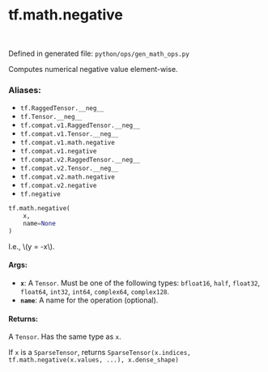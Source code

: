 <div itemscope itemtype="http://developers.google.com/ReferenceObject">
<meta itemprop="name" content="tf.math.negative" />
<meta itemprop="path" content="Stable" />
</div>

# tf.math.negative

<!-- Insert buttons -->

<table class="tfo-notebook-buttons tfo-api" align="left">
</table>

Defined in generated file: `python/ops/gen_math_ops.py`



<!-- Start diff -->
Computes numerical negative value element-wise.

### Aliases:

* `tf.RaggedTensor.__neg__`
* `tf.Tensor.__neg__`
* `tf.compat.v1.RaggedTensor.__neg__`
* `tf.compat.v1.Tensor.__neg__`
* `tf.compat.v1.math.negative`
* `tf.compat.v1.negative`
* `tf.compat.v2.RaggedTensor.__neg__`
* `tf.compat.v2.Tensor.__neg__`
* `tf.compat.v2.math.negative`
* `tf.compat.v2.negative`
* `tf.negative`


``` python
tf.math.negative(
    x,
    name=None
)
```



<!-- Placeholder for "Used in" -->

I.e., \\(y = -x\\).

#### Args:


* <b>`x`</b>: A `Tensor`. Must be one of the following types: `bfloat16`, `half`, `float32`, `float64`, `int32`, `int64`, `complex64`, `complex128`.
* <b>`name`</b>: A name for the operation (optional).


#### Returns:

A `Tensor`. Has the same type as `x`.

If `x` is a `SparseTensor`, returns
`SparseTensor(x.indices, tf.math.negative(x.values, ...), x.dense_shape)`
